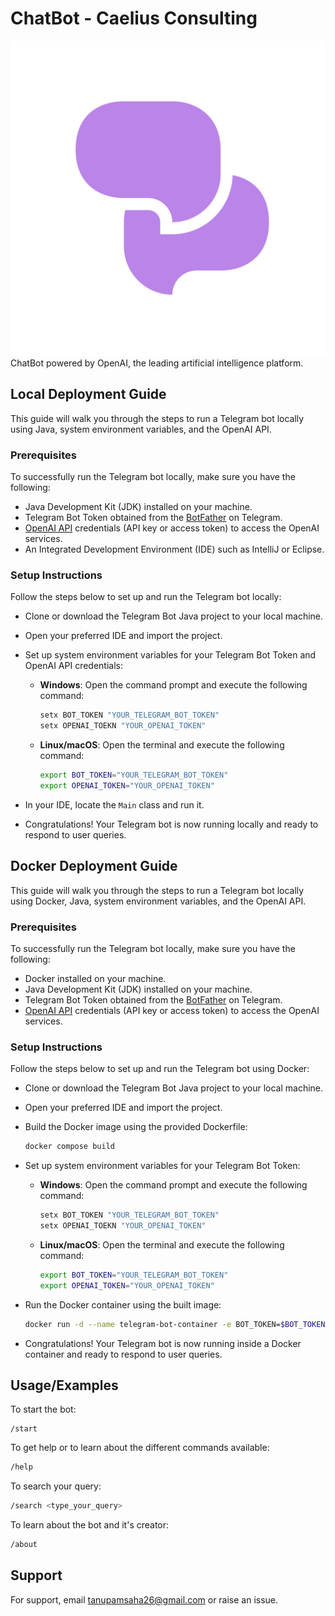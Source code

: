 
# ChatBot - Caelius Consulting

![Logo](https://github.com/decoder-17/chatbot/blob/master/logo.png)
ChatBot powered by OpenAI, the leading artificial intelligence platform.




## Local Deployment Guide

This guide will walk you through the steps to run a Telegram bot locally using Java, system environment variables, and the OpenAI API.

### Prerequisites

To successfully run the Telegram bot locally, make sure you have the following:
  - Java Development Kit (JDK) installed on your machine.
  - Telegram Bot Token obtained from the [BotFather](https://telegram.me/BotFather) on Telegram.
  - [OpenAI API](https://platform.openai.com/) credentials (API key or access token) to access the OpenAI services.
  - An Integrated Development Environment (IDE) such as IntelliJ or Eclipse.

### Setup Instructions

Follow the steps below to set up and run the Telegram bot locally:
- Clone or download the Telegram Bot Java project to your local machine.
- Open your preferred IDE and import the project.
- Set up system environment variables for your Telegram Bot Token and OpenAI API credentials:
  
  - **Windows**: Open the command prompt and execute the following command:
    ```bash
    setx BOT_TOKEN "YOUR_TELEGRAM_BOT_TOKEN"
    setx OPENAI_TOEKN "YOUR_OPENAI_TOKEN"
    ```
  - **Linux/macOS**: Open the terminal and execute the following command:
    ```bash
    export BOT_TOKEN="YOUR_TELEGRAM_BOT_TOKEN"
    export OPENAI_TOKEN="YOUR_OPENAI_TOKEN"
    ```
- In your IDE, locate the `Main` class and run it.

- Congratulations! Your Telegram bot is now running locally and ready to respond to user queries.

## Docker Deployment Guide

This guide will walk you through the steps to run a Telegram bot locally using Docker, Java, system environment variables, and the OpenAI API.

### Prerequisites

To successfully run the Telegram bot locally, make sure you have the following:
  - Docker installed on your machine. 
  - Java Development Kit (JDK) installed on your machine.
  - Telegram Bot Token obtained from the [BotFather](https://telegram.me/BotFather) on Telegram.
  - [OpenAI API](https://platform.openai.com/) credentials (API key or access token) to access the OpenAI services.

### Setup Instructions

Follow the steps below to set up and run the Telegram bot using Docker:
- Clone or download the Telegram Bot Java project to your local machine.
- Open your preferred IDE and import the project.
- Build the Docker image using the provided Dockerfile:
  ```bash
  docker compose build
  ```
- Set up system environment variables for your Telegram Bot Token:
  
  - **Windows**: Open the command prompt and execute the following command:
    ```bash
    setx BOT_TOKEN "YOUR_TELEGRAM_BOT_TOKEN"
    setx OPENAI_TOEKN "YOUR_OPENAI_TOKEN"
    ```
  - **Linux/macOS**: Open the terminal and execute the following command:
    ```bash
    export BOT_TOKEN="YOUR_TELEGRAM_BOT_TOKEN"
    export OPENAI_TOKEN="YOUR_OPENAI_TOKEN"
    ```
- Run the Docker container using the built image:
  ```bash
  docker run -d --name telegram-bot-container -e BOT_TOKEN=$BOT_TOKEN OPENAI_TOKEN=$OPENAI_TOKEN telegram-bot

  ```

- Congratulations! Your Telegram bot is now running inside a Docker container and ready to respond to user queries.





## Usage/Examples

To start the bot:
```telegram
/start
```

To get help or to learn about the different commands available:
  ```bash
  /help
  ```

To search your query:
```bash
/search <type_your_query>
```

To learn about the bot and it's creator:
```bash
/about
```
## Support

For support, email tanupamsaha26@gmail.com or raise an issue.

